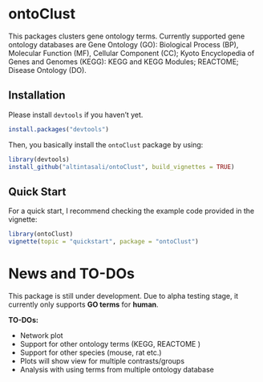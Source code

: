 
<!-- README.md is generated from README.Rmd. Please edit that file -->

# ontoClust

<!-- badges: start -->
<!-- badges: end -->

This packages clusters gene ontology terms. Currently supported gene
ontology databases are Gene Ontology (GO): Biological Process (BP),
Molecular Function (MF), Cellular Component (CC); Kyoto Encyclopedia of
Genes and Genomes (KEGG): KEGG and KEGG Modules; REACTOME; Disease
Ontology (DO).

## Installation

Please install `devtools` if you haven’t yet.

``` r
install.packages("devtools")
```

Then, you basically install the `ontoClust` package by using:

``` r
library(devtools)
install_github("altintasali/ontoClust", build_vignettes = TRUE)
```

## Quick Start

For a quick start, I recommend checking the example code provided in the
vignette:

``` r
library(ontoClust)
vignette(topic = "quickstart", package = "ontoClust")
```

# News and TO-DOs

This package is still under development. Due to alpha testing stage, it
currently only supports **GO terms** for **human**.

**TO-DOs:**

-   Network plot
-   Support for other ontology terms (KEGG, REACTOME )
-   Support for other species (mouse, rat etc.)
-   Plots will show view for multiple contrasts/groups
-   Analysis with using terms from multiple ontology database

